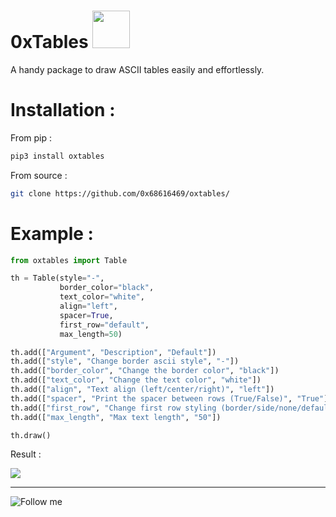 # 0xTables  <img width="60px" src="https://media.giphy.com/media/WUlplcMpOCEmTGBtBW/giphy.gif">

A handy package to draw ASCII tables easily and effortlessly.

# Installation :

From pip :

```bash
pip3 install oxtables
```

From source :

```bash
git clone https://github.com/0x68616469/oxtables/
```

# Example :

```python
from oxtables import Table

th = Table(style="-",
           border_color="black",
           text_color="white",
           align="left",
           spacer=True, 
           first_row="default",
           max_length=50)

th.add(["Argument", "Description", "Default"])
th.add(["style", "Change border ascii style", "-"])
th.add(["border_color", "Change the border color", "black"])
th.add(["text_color", "Change the text color", "white"])
th.add(["align", "Text align (left/center/right)", "left"])
th.add(["spacer", "Print the spacer between rows (True/False)", "True"])
th.add(["first_row", "Change first row styling (border/side/none/default)", "default"])
th.add(["max_length", "Max text length", "50"])

th.draw()
```

Result :

<img src="https://media.giphy.com/media/fG3B9uLAfU2WnEp1kE/giphy.gif">

<hr>

![Follow me](https://img.shields.io/badge/-Follow%20Me-222222?logo=twitter&logoColor=black&color=272838&labelColor=C09891&style=for-the-badge&logoWidth=30&link=https://twitter.com/0x68616469)